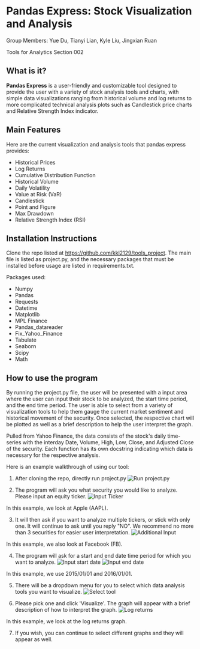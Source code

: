 # Pandas Express: Stock Visualization and Analysis

Group Members: Yue Du, Tianyi Lian, Kyle Liu, Jingxian Ruan

Tools for Analytics Section 002

## What is it?

**Pandas Express** is a user-friendly and customizable tool designed to provide the user with a variety of 
stock analysis tools and charts, with simple data visualizations ranging from historical volume and 
log returns to more complicated technical analysis plots such as Candlestick price charts and Relative
Strength Index indicator.

## Main Features
Here are the current visualization and analysis tools that pandas express provides:

  - Historical Prices
  - Log Returns
  - Cumulative Distribution Function
  - Historical Volume
  - Daily Volatility
  - Value at Risk (VaR)
  - Candlestick
  - Point and Figure
  - Max Drawdown
  - Relative Strength Index (RSI)

## Installation Instructions
Clone the repo listed at https://github.com/kkl2129/tools_project. The main file is listed as project.py, and the 
necessary packages that must be installed before usage are listed in requirements.txt. 

Packages used:
  - Numpy
  - Pandas
  - Requests
  - Datetime
  - Matplotlib
  - MPL Finance
  - Pandas_datareader
  - Fix_Yahoo_Finance
  - Tabulate
  - Seaborn
  - Scipy
  - Math
  
## How to use the program
By running the project.py file, the user will be presented with a input area where the user can input their stock to 
be analyzed, the start time period, and the end time period. The user is able to select from a variety of visualization 
tools to help them gauge the current market sentiment and historical movement of the security. Once selected, the respective
chart will be plotted as well as a brief description to help the user interpret the graph.

Pulled from Yahoo Finance, the data consists of the stock's daily time-series with the interday Date, Volume, High, Low, Close, 
and Adjusted Close of the security. Each function has its own docstring indicating which data is necessary for the respective
analysis.

Here is an example walkthrough of using our tool:

1. After cloning the repo, directly run project.py
![Run project.py](https://github.com/kkl2129/tools_project/blob/master/Pic1.png "Run project.py")

2. The program will ask you what security you would like to analyze. Please input an equity ticker.
![Input Ticker](https://github.com/kkl2129/tools_project/blob/master/pic2.png "Input Ticker")

In this example, we look at Apple (AAPL).

3. It will then ask if you want to analyze multiple tickers, or stick with only one. It will continue to ask
until you reply "NO". We recommend no more than 3 securities for easier user interpretation.
![Additional Input](https://github.com/kkl2129/tools_project/blob/master/pic3.png "Additional Input")

In this example, we also look at Facebook (FB).

4. The program will ask for a start and end date time period for which you want to analyze.
![Input start date](https://github.com/kkl2129/tools_project/blob/master/pic4.png "Input start date")
![Input end date](https://github.com/kkl2129/tools_project/blob/master/pic5.png "Input end date")

In this example, we use 2015/01/01 and 2016/01/01.

5. There will be a dropdown menu for you to select which data analysis tools you want to visualize.
![Select tool](https://github.com/kkl2129/tools_project/blob/master/pic6.png "Select tool")

6. Please pick one and click 'Visualize'. The graph will appear with a brief description of how to interpret the graph.
![Log returns](https://github.com/kkl2129/tools_project/blob/master/pic7.png "Log returns")

In this example, we look at the log returns graph.

7. If you wish, you can continue to select different graphs and they will appear as well.

